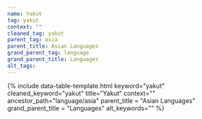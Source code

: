 ```yaml
---
name: Yakut
tag: yakut
context: ""
cleaned_tag: yakut
parent_tag: asia
parent_title: Asian Languages
grand_parent_tag: language
grand_parent_title: Languages
alt_tags: 
---
```


{% include data-table-template.html 
  keyword="yakut" 
  cleaned_keyword="yakut" 
  title="Yakut"
  context=""
  ancestor_path="language/asia" 
  parent_title = "Asian Languages"
  grand_parent_title = "Languages"
  alt_keywords=""
%}

